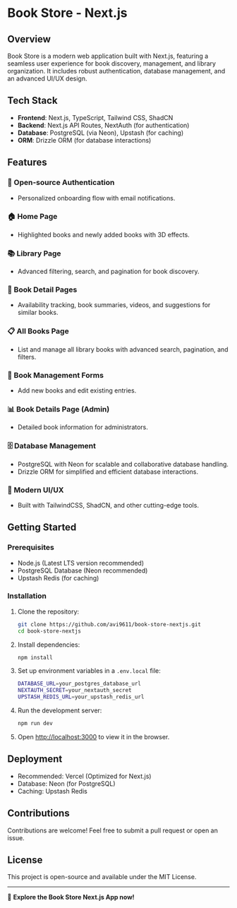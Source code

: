 # Book Store - Next.js

## Overview
Book Store is a modern web application built with Next.js, featuring a seamless user experience for book discovery, management, and library organization. It includes robust authentication, database management, and an advanced UI/UX design.

## Tech Stack
- **Frontend**: Next.js, TypeScript, Tailwind CSS, ShadCN
- **Backend**: Next.js API Routes, NextAuth (for authentication)
- **Database**: PostgreSQL (via Neon), Upstash (for caching)
- **ORM**: Drizzle ORM (for database interactions)

## Features

### 🔑 Open-source Authentication
- Personalized onboarding flow with email notifications.

### 🏠 Home Page
- Highlighted books and newly added books with 3D effects.

### 📚 Library Page
- Advanced filtering, search, and pagination for book discovery.

### 📖 Book Detail Pages
- Availability tracking, book summaries, videos, and suggestions for similar books.

### 📋 All Books Page
- List and manage all library books with advanced search, pagination, and filters.

### 📝 Book Management Forms
- Add new books and edit existing entries.

### 📊 Book Details Page (Admin)
- Detailed book information for administrators.

### 🗄️ Database Management
- PostgreSQL with Neon for scalable and collaborative database handling.
- Drizzle ORM for simplified and efficient database interactions.

### 🎨 Modern UI/UX
- Built with TailwindCSS, ShadCN, and other cutting-edge tools.

## Getting Started
### Prerequisites
- Node.js (Latest LTS version recommended)
- PostgreSQL Database (Neon recommended)
- Upstash Redis (for caching)

### Installation
1. Clone the repository:
   ```sh
   git clone https://github.com/avi9611/book-store-nextjs.git
   cd book-store-nextjs
   ```
2. Install dependencies:
   ```sh
   npm install
   ```
3. Set up environment variables in a `.env.local` file:
   ```sh
   DATABASE_URL=your_postgres_database_url
   NEXTAUTH_SECRET=your_nextauth_secret
   UPSTASH_REDIS_URL=your_upstash_redis_url
   ```
4. Run the development server:
   ```sh
   npm run dev
   ```
5. Open [http://localhost:3000](http://localhost:3000) to view it in the browser.

## Deployment
- Recommended: Vercel (Optimized for Next.js)
- Database: Neon (for PostgreSQL)
- Caching: Upstash Redis

## Contributions
Contributions are welcome! Feel free to submit a pull request or open an issue.

## License
This project is open-source and available under the MIT License.

---

🚀 **Explore the Book Store Next.js App now!**

